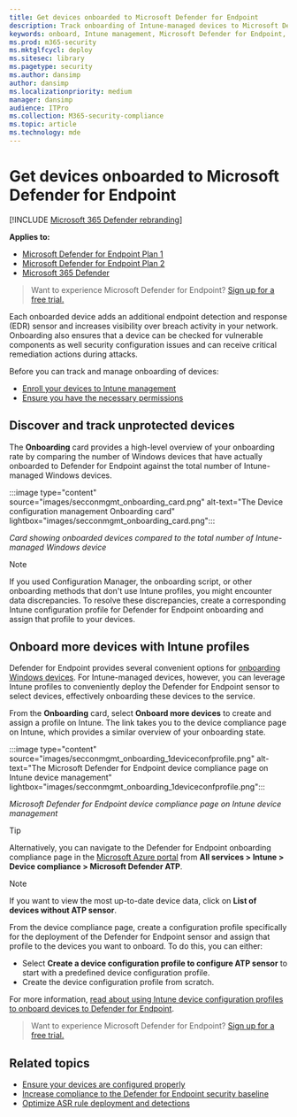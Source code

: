```yaml
---
title: Get devices onboarded to Microsoft Defender for Endpoint
description: Track onboarding of Intune-managed devices to Microsoft Defender for Endpoint and increase onboarding rate.
keywords: onboard, Intune management, Microsoft Defender for Endpoint, Microsoft Defender, Windows Defender, configuration management
ms.prod: m365-security
ms.mktglfcycl: deploy
ms.sitesec: library
ms.pagetype: security
ms.author: dansimp
author: dansimp
ms.localizationpriority: medium
manager: dansimp
audience: ITPro
ms.collection: M365-security-compliance
ms.topic: article
ms.technology: mde
---
```


# Get devices onboarded to Microsoft Defender for Endpoint

[!INCLUDE [Microsoft 365 Defender rebranding](../../includes/microsoft-defender.md)]

**Applies to:**
- [Microsoft Defender for Endpoint Plan 1](https://go.microsoft.com/fwlink/p/?linkid=2154037)
- [Microsoft Defender for Endpoint Plan 2](https://go.microsoft.com/fwlink/p/?linkid=2154037)
- [Microsoft 365 Defender](https://go.microsoft.com/fwlink/?linkid=2118804)

> Want to experience Microsoft Defender for Endpoint? [Sign up for a free trial.](https://signup.microsoft.com/create-account/signup?products=7f379fee-c4f9-4278-b0a1-e4c8c2fcdf7e&ru=https://aka.ms/MDEp2OpenTrial?ocid=docs-wdatp-onboardconfigure-abovefoldlink)

Each onboarded device adds an additional endpoint detection and response (EDR) sensor and increases visibility over breach activity in your network. Onboarding also ensures that a device can be checked for vulnerable components as well security configuration issues and can receive critical remediation actions during attacks.

Before you can track and manage onboarding of devices:

- [Enroll your devices to Intune management](configure-machines.md#enroll-devices-to-intune-management)
- [Ensure you have the necessary permissions](configure-machines.md#obtain-required-permissions)

## Discover and track unprotected devices

The **Onboarding** card provides a high-level overview of your onboarding rate by comparing the number of Windows devices that have actually onboarded to Defender for Endpoint against the total number of Intune-managed Windows devices.

:::image type="content" source="images/secconmgmt_onboarding_card.png" alt-text="The Device configuration management Onboarding card" lightbox="images/secconmgmt_onboarding_card.png":::

*Card showing onboarded devices compared to the total number of Intune-managed Windows device*

> [!NOTE]
> If you used Configuration Manager, the onboarding script, or other onboarding methods that don't use Intune profiles, you might encounter data discrepancies. To resolve these discrepancies, create a corresponding Intune configuration profile for Defender for Endpoint onboarding and assign that profile to your devices.

## Onboard more devices with Intune profiles

Defender for Endpoint provides several convenient options for [onboarding Windows devices](onboard-configure.md). For Intune-managed devices, however, you can leverage Intune profiles to conveniently deploy the Defender for Endpoint sensor to select devices, effectively onboarding these devices to the service.

From the **Onboarding** card, select **Onboard more devices** to create and assign a profile on Intune. The link takes you to the device compliance page on Intune, which provides a similar overview of your onboarding state.

:::image type="content" source="images/secconmgmt_onboarding_1deviceconfprofile.png" alt-text="The Microsoft Defender for Endpoint device compliance page on Intune device management" lightbox="images/secconmgmt_onboarding_1deviceconfprofile.png":::

*Microsoft Defender for Endpoint device compliance page on Intune device management*

> [!TIP]
> Alternatively, you can navigate to the Defender for Endpoint onboarding compliance page in the [Microsoft Azure portal](https://portal.azure.com/) from **All services > Intune > Device compliance > Microsoft Defender ATP**.

> [!NOTE]
> If you want to view the most up-to-date device data, click on **List of devices without ATP sensor**.

From the device compliance page, create a configuration profile specifically for the deployment of the Defender for Endpoint sensor and assign that profile to the devices you want to onboard. To do this, you can either:

- Select **Create a device configuration profile to configure ATP sensor** to start with a predefined device configuration profile.
- Create the device configuration profile from scratch.

For more information, [read about using Intune device configuration profiles to onboard devices to Defender for Endpoint](/intune/advanced-threat-protection#onboard-devices-by-using-a-configuration-profile).

> Want to experience Microsoft Defender for Endpoint? [Sign up for a free trial.](https://signup.microsoft.com/create-account/signup?products=7f379fee-c4f9-4278-b0a1-e4c8c2fcdf7e&ru=https://aka.ms/MDEp2OpenTrial?ocid=docs-wdatp-onboardconfigure-belowfoldlink)

## Related topics

- [Ensure your devices are configured properly](configure-machines.md)
- [Increase compliance to the Defender for Endpoint security baseline](configure-machines-security-baseline.md)
- [Optimize ASR rule deployment and detections](configure-machines-asr.md)

